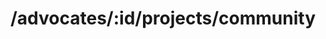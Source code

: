 ---
title: /advocates/:id/projects/community
position: 1.4
type: get
description: Get Advocate's Community Projects
parameters:
  - name:
    content:
content_markdown: |-
  Returns the community building experience of a specific advocate
left_code_blocks:
  - code_block: |-
      $.get("http://api.myapp.com/advocates/yitzi/projects/community", {
        token: "YOUR_APP_KEY",
      }, function(data) {
        alert(data);
      });
    title: jQuery
    language: javascript
  - code_block: |-
      r = requests.get("http://api.devrel.com/advocates/yitzi/projects/community", token="YOUR_APP_KEY")
      print r.text
    title: Python
    language: python
  - code_block: |-
      var request = require("request");
      request("http://api.devrel.com/advocates/yitzi/projects/community?token=YOUR_APP_KEY", function (error, response, body) {
      if (!error && response.statusCode == 200) {
        console.log(body);
      }
    title: Node.js
    language: javascript
  - code_block: |-
      curl http://sampleapi.devrel.com/advocates/yitzi/projects/community?key=YOUR_APP_KEY
    title: Curl
    language: bash 
right_code_blocks:
  - code_block: |2-
      [
        {
          "name" : "Community Project Nights",
          "position": "Organizer",
          "description": "Organize and facilitate two monthly meetups where developers and community managers work to build community and software in Bet Shemesh",
          "facebook": ""
        },
        {
          
      ]
    title: Response
    language: json
  - code_block: |2-
      {
        "error": true,
        "message": "Advocate has no interpersonal skills, RUN AWAY!"
      }
    title: Error
    language: json
---